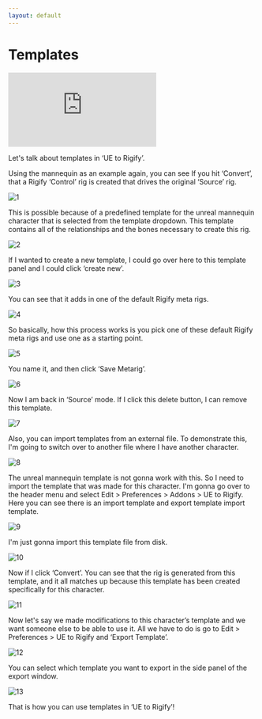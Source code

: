 ```yaml
---
layout: default
---
```


# Templates

<iframe src="https://www.youtube.com/embed/eLnZfQRR-DE" frameborder="0" allow="accelerometer; autoplay; clipboard-write; encrypted-media; gyroscope; picture-in-picture" allowfullscreen></iframe>


Let's talk about templates in ‘UE to Rigify’.

Using the mannequin as an example again, you can see If you hit ‘Convert’, that a Rigify ‘Control’ rig is created that drives the original ‘Source’ rig.

![1](/assets/images/ue2rigify/templates/1.jpg)

This is possible because of a predefined template for the unreal mannequin character that is selected from the template dropdown. This template contains all of the relationships and the bones necessary to create this rig.

![2](/assets/images/ue2rigify/templates/2.jpg)

If I wanted to create a new template, I could go over here to this template panel and I could click ‘create new’.

![3](/assets/images/ue2rigify/templates/3.jpg)

You can see that it adds in one of the default Rigify meta rigs.

![4](/assets/images/ue2rigify/templates/4.jpg)

So basically, how this process works is you pick one of these default Rigify meta rigs and use one as a starting point.

![5](/assets/images/ue2rigify/templates/5.jpg)

You name it, and then click ‘Save Metarig’.

![6](/assets/images/ue2rigify/templates/6.jpg)

Now I am back in ‘Source’ mode. If I click this delete button, I can remove this template.

![7](/assets/images/ue2rigify/templates/7.jpg)

Also, you can import templates from an external file. To demonstrate this, I'm going to switch over to another file where I have another character.

![8](/assets/images/ue2rigify/templates/8.jpg)

The unreal mannequin template is not gonna work with this. So I need to import the template that was made for this character. I'm gonna go over to the header menu and select Edit > Preferences > Addons > UE to Rigify. Here you can see there is an import template and export template import template.

![9](/assets/images/ue2rigify/templates/9.jpg)

I'm just gonna import this template file from disk.

![10](/assets/images/ue2rigify/templates/10.jpg)

Now if I click ‘Convert’. You can see that the rig is generated from this template, and it all matches up because this template has been created specifically for this character.

![11](/assets/images/ue2rigify/templates/11.jpg)

Now let's say we made modifications to this character’s template and we want someone else to be able to use it. All we have to do is go to Edit > Preferences > UE to Rigify and ‘Export Template’.

![12](/assets/images/ue2rigify/templates/12.jpg)

You can select which template you want to export in the side panel of the export window.

![13](/assets/images/ue2rigify/templates/13.jpg)

That is how you can use templates in ‘UE to Rigify’!